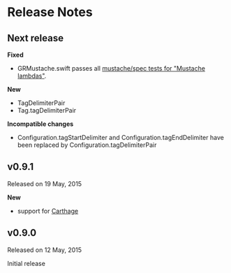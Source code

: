 Release Notes
=============


## Next release

**Fixed**

- GRMustache.swift passes all [mustache/spec tests for "Mustache lambdas"](https://github.com/mustache/spec/blob/v1.1.2/specs/%7Elambdas.yml).

**New**

- TagDelimiterPair
- Tag.tagDelimiterPair

**Incompatible changes**

- Configuration.tagStartDelimiter and Configuration.tagEndDelimiter have been replaced by Configuration.tagDelimiterPair


## v0.9.1

Released on 19 May, 2015

**New**

- support for [Carthage](https://github.com/Carthage/Carthage)


## v0.9.0

Released on 12 May, 2015

Initial release
